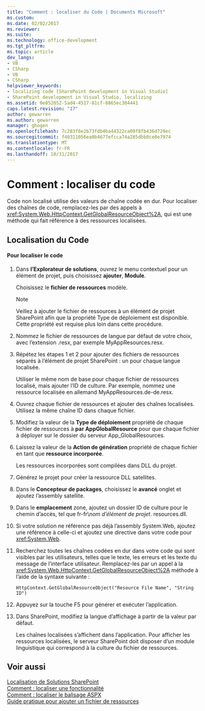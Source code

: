 ```yaml
---
title: "Comment : localiser du Code | Documents Microsoft"
ms.custom: 
ms.date: 02/02/2017
ms.reviewer: 
ms.suite: 
ms.technology: office-development
ms.tgt_pltfrm: 
ms.topic: article
dev_langs:
- VB
- CSharp
- VB
- CSharp
helpviewer_keywords:
- localizing code [SharePoint development in Visual Studio]
- SharePoint development in Visual Studio, localizing
ms.assetid: 0e852052-5ad4-4517-81cf-8865ec304441
caps.latest.revision: "17"
author: gewarren
ms.author: gewarren
manager: ghogen
ms.openlocfilehash: 7c283f8e2b73fdb4ba44322ca09f8fb436d729ec
ms.sourcegitcommit: f40311056ea0b4677efcca74a285dbb0ce0e7974
ms.translationtype: MT
ms.contentlocale: fr-FR
ms.lasthandoff: 10/31/2017
---
```

# <a name="how-to-localize-code"></a>Comment : localiser du code
  Code non localisé utilise des valeurs de chaîne codée en dur. Pour localiser des chaînes de code, remplacez-les par des appels à <xref:System.Web.HttpContext.GetGlobalResourceObject%2A>, qui est une méthode qui fait référence à des ressources localisées.  
  
## <a name="localizing-code"></a>Localisation du Code  
  
#### <a name="to-localize-code"></a>Pour localiser le code  
  
1.  Dans **l’Explorateur de solutions**, ouvrez le menu contextuel pour un élément de projet, puis choisissez **ajouter**, **Module**.  
  
     Choisissez le **fichier de ressources** modèle.  
  
    > [!NOTE]  
    >  Veillez à ajouter le fichier de ressources à un élément de projet SharePoint afin que la propriété Type de déploiement est disponible. Cette propriété est requise plus loin dans cette procédure.  
  
2.  Nommez le fichier de ressources de langue par défaut de votre choix, avec l’extension .resx, par exemple MyAppResources.resx.  
  
3.  Répétez les étapes 1 et 2 pour ajouter des fichiers de ressources séparés à l’élément de projet SharePoint : un pour chaque langue localisée.  
  
     Utiliser le même nom de base pour chaque fichier de ressources localisé, mais ajouter l’ID de culture. Par exemple, nommez une ressource localisée en allemand MyAppResources.de-de.resx.  
  
4.  Ouvrez chaque fichier de ressources et ajouter des chaînes localisées. Utilisez la même chaîne ID dans chaque fichier.  
  
5.  Modifiez la valeur de la **Type de déploiement** propriété de chaque fichier de ressources à **par AppGlobalResource** pour que chaque fichier à déployer sur le dossier du serveur App_GlobalResources.  
  
6.  Laissez la valeur de la **Action de génération** propriété de chaque fichier en tant que **ressource incorporée**.  
  
     Les ressources incorporées sont compilées dans DLL du projet.  
  
7.  Générez le projet pour créer la ressource DLL satellites.  
  
8.  Dans le **Concepteur de packages**, choisissez le **avancé** onglet et ajoutez l’assembly satellite.  
  
9. Dans le **emplacement** zone, ajoutez un dossier ID de culture pour le chemin d’accès, tel que fr-fr\\*nom d’élément de projet*. resources.dll.  
  
10. Si votre solution ne référence pas déjà l’assembly System.Web, ajoutez une référence à celle-ci et ajoutez une directive dans votre code pour <xref:System.Web>.  
  
11. Recherchez toutes les chaînes codées en dur dans votre code qui sont visibles par les utilisateurs, telles que le texte, les erreurs et les texte du message de l’interface utilisateur. Remplacez-les par un appel à la <xref:System.Web.HttpContext.GetGlobalResourceObject%2A> méthode à l’aide de la syntaxe suivante :  
  
    ```  
    HttpContext.GetGlobalResourceObject("Resource File Name", "String ID")  
    ```  
  
12. Appuyez sur la touche F5 pour générer et exécuter l’application.  
  
13. Dans SharePoint, modifiez la langue d’affichage à partir de la valeur par défaut.  
  
     Les chaînes localisées s’affichent dans l’application. Pour afficher les ressources localisées, le serveur SharePoint doit disposer d’un module linguistique qui correspond à la culture du fichier de ressources.  
  
## <a name="see-also"></a>Voir aussi  
 [Localisation de Solutions SharePoint](../sharepoint/localizing-sharepoint-solutions.md)   
 [Comment : localiser une fonctionnalité](../sharepoint/how-to-localize-a-feature.md)   
 [Comment : localiser le balisage ASPX](../sharepoint/how-to-localize-aspx-markup.md)   
 [Guide pratique pour ajouter un fichier de ressources](../sharepoint/how-to-add-a-resource-file.md)  
  
  